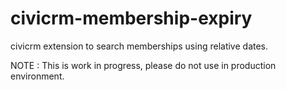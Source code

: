 # civicrm-membership-expiry
civicrm extension to search memberships using relative dates.

NOTE : This is work in progress, please do not use in production environment.
